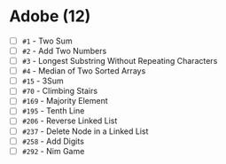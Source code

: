 # Adobe (12)

- [ ] `#1` - Two Sum
- [ ] `#2` - Add Two Numbers
- [ ] `#3` - Longest Substring Without Repeating Characters
- [ ] `#4` - Median of Two Sorted Arrays
- [ ] `#15` - 3Sum
- [ ] `#70` - Climbing Stairs
- [ ] `#169` - Majority Element
- [ ] `#195` - Tenth Line
- [ ] `#206` - Reverse Linked List
- [ ] `#237` - Delete Node in a Linked List
- [ ] `#258` - Add Digits
- [ ] `#292` - Nim Game
